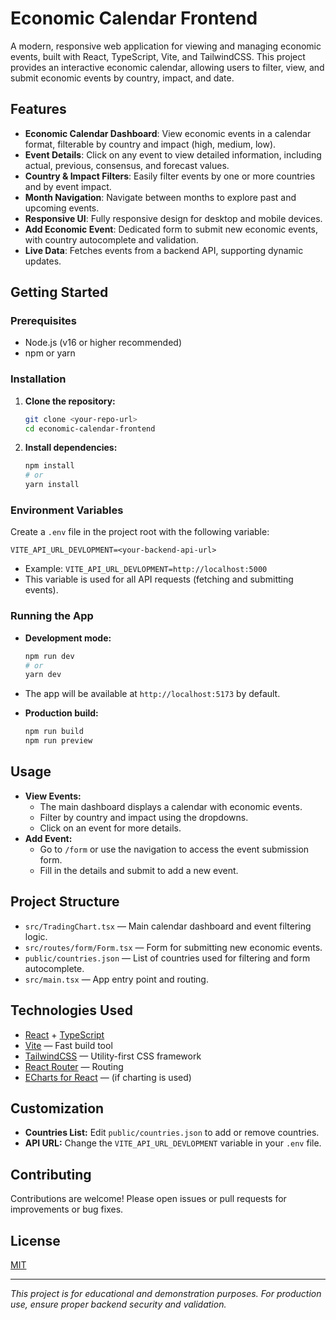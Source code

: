 # Economic Calendar Frontend

A modern, responsive web application for viewing and managing economic events, built with React, TypeScript, Vite, and TailwindCSS. This project provides an interactive economic calendar, allowing users to filter, view, and submit economic events by country, impact, and date.

## Features

- **Economic Calendar Dashboard**: View economic events in a calendar format, filterable by country and impact (high, medium, low).
- **Event Details**: Click on any event to view detailed information, including actual, previous, consensus, and forecast values.
- **Country & Impact Filters**: Easily filter events by one or more countries and by event impact.
- **Month Navigation**: Navigate between months to explore past and upcoming events.
- **Responsive UI**: Fully responsive design for desktop and mobile devices.
- **Add Economic Event**: Dedicated form to submit new economic events, with country autocomplete and validation.
- **Live Data**: Fetches events from a backend API, supporting dynamic updates.

## Getting Started

### Prerequisites

- Node.js (v16 or higher recommended)
- npm or yarn

### Installation

1. **Clone the repository:**
   ```bash
   git clone <your-repo-url>
   cd economic-calendar-frontend
   ```
2. **Install dependencies:**
   ```bash
   npm install
   # or
   yarn install
   ```

### Environment Variables

Create a `.env` file in the project root with the following variable:

```
VITE_API_URL_DEVLOPMENT=<your-backend-api-url>
```

- Example: `VITE_API_URL_DEVLOPMENT=http://localhost:5000`
- This variable is used for all API requests (fetching and submitting events).

### Running the App

- **Development mode:**
  ```bash
  npm run dev
  # or
  yarn dev
  ```
- The app will be available at `http://localhost:5173` by default.

- **Production build:**
  ```bash
  npm run build
  npm run preview
  ```

## Usage

- **View Events:**
  - The main dashboard displays a calendar with economic events.
  - Filter by country and impact using the dropdowns.
  - Click on an event for more details.
- **Add Event:**
  - Go to `/form` or use the navigation to access the event submission form.
  - Fill in the details and submit to add a new event.

## Project Structure

- `src/TradingChart.tsx` — Main calendar dashboard and event filtering logic.
- `src/routes/form/Form.tsx` — Form for submitting new economic events.
- `public/countries.json` — List of countries used for filtering and form autocomplete.
- `src/main.tsx` — App entry point and routing.

## Technologies Used

- [React](https://react.dev/) + [TypeScript](https://www.typescriptlang.org/)
- [Vite](https://vitejs.dev/) — Fast build tool
- [TailwindCSS](https://tailwindcss.com/) — Utility-first CSS framework
- [React Router](https://reactrouter.com/) — Routing
- [ECharts for React](https://github.com/hustcc/echarts-for-react) — (if charting is used)

## Customization

- **Countries List:** Edit `public/countries.json` to add or remove countries.
- **API URL:** Change the `VITE_API_URL_DEVLOPMENT` variable in your `.env` file.

## Contributing

Contributions are welcome! Please open issues or pull requests for improvements or bug fixes.

## License

[MIT](LICENSE)

---

_This project is for educational and demonstration purposes. For production use, ensure proper backend security and validation._
